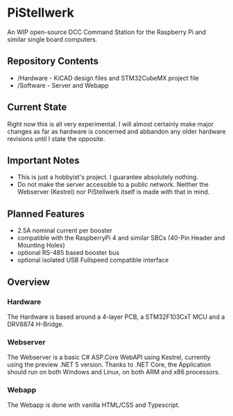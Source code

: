 # PiStellwerk
An WIP open-source DCC Command Station for the Raspberry Pi and similar single board computers. 

## Repository Contents
- /Hardware - KiCAD design files and STM32CubeMX project file
- /Software - Server and Webapp

## Current State
Right now this is all very experimental. I will almost certainly make major changes as far as hardware is concerned and abbandon any older hardware revisions until I state the opposite.

## Important Notes
- This is just a hobbyist's project. I guarantee absolutely nothing. 
- Do not make the server accessible to a public network. Neither the Webserver (Kestrel) nor PiStellwerk itself is made with that in mind.

## Planned Features
- 2.5A nominal current per booster
- compatible with the RaspberryPi 4 and similar SBCs (40-Pin Header and Mounting Holes)
- optional RS-485 based booster bus
- optional isolated USB Fullspeed compatible interface

## Overview
### Hardware
The Hardware is based around a 4-layer PCB, a STM32F103CxT MCU and a DRV8874 H-Bridge. 

### Webserver
The Webserver is a basic C# ASP.Core WebAPI using Kestrel, currently using the preview .NET 5 version. Thanks to .NET Core, the Application should run on both Windows and Linux, on both ARM and x86 processors.

### Webapp
The Webapp is done with vanilla HTML/CSS and Typescript.